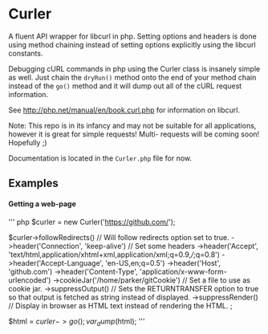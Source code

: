 # Curler


A fluent API wrapper for libcurl in php.  Setting options and headers is done using
method chaining instead of setting options explicitly using the libcurl constants.

Debugging cURL commands in php using the Curler class is insanely simple as well.
Just chain the `dryRun()` method onto the end of your method chain instead of
the `go()` method and it will dump out all of the cURL request information.
 
See http://php.net/manual/en/book.curl.php for information on libcurl.

Note: This repo is in its infancy and may not be suitable for all
applications, however it is great for simple requests!  Multi-
requests will be coming soon!  Hopefully ;)

Documentation is located in the `Curler.php` file for now.

## Examples

#### Getting a web-page
'''
php
$curler = new Curler('https://github.com/');

$curler->followRedirects() // Will follow redirects option set to true.
    ->header('Connection', 'keep-alive')  // Set some headers
    ->header('Accept', 'text/html,application/xhtml+xml,application/xml;q=0.9,*/*;q=0.8')
    ->header('Accept-Language', 'en-US,en;q=0.5')
    ->header('Host', 'github.com')
    ->header('Content-Type', 'application/x-www-form-urlencoded')
    ->cookieJar('/home/parker/gitCookie') // Set a file to use as cookie jar.
    ->suppressOutput() // Sets the RETURNTRANSFER option to true so that output is fetched as string instead of displayed.
    ->suppressRender() // Display in browser as HTML text instead of rendering the HTML.
;

$html = $curler->go();
var_dump($html);
'''
